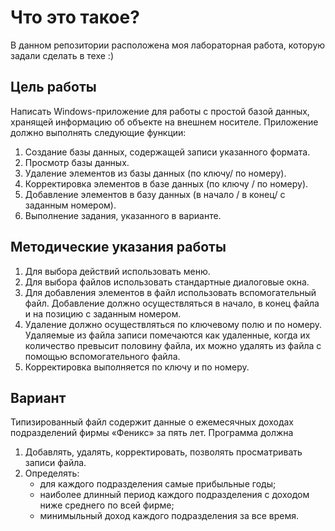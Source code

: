 # Что это такое?
В данном репозитории расположена моя лабораторная работа, которую задали сделать в техе :)

## Цель работы
Написать Windows-приложение для работы с простой базой данных, хранящей информацию об объекте на внешнем носителе.  Приложение должно выполнять следующие функции:
1.	Создание базы данных, содержащей записи указанного формата.
2.	Просмотр  базы данных.
3.	Удаление элементов из базы данных (по ключу/ по номеру).
4.	Корректировка элементов в базе данных (по ключу / по номеру).
5.	Добавление элементов в базу данных (в начало / в конец/ с заданным номером).
6.	Выполнение задания, указанного в варианте.

## Методические указания работы
1.	Для выбора действий использовать меню.
2.	Для выбора файлов использовать стандартные диалоговые окна.
3.	Для добавления элементов в файл использовать вспомогательный файл. Добавление должно осуществляться в начало, в конец файла и на позицию с заданным номером.
4.	Удаление должно осуществляться по ключевому полю и по номеру. Удаляемые из файла записи помечаются как удаленные, когда их количество превысит половину файла, их можно удалять из файла с помощью вспомогательного файла. 
5.	Корректировка выполняется по ключу и по номеру.

## Вариант
Типизированный файл содержит данные о ежемесячных доходах подразделений фирмы «Феникс» за  пять лет. Программа должна
1.	Добавлять, удалять, корректировать, позволять просматривать записи файла. 
2. Определять:
	- для каждого подразделения самые прибыльные годы;
	- наиболее длинный период каждого подразделения с доходом ниже среднего по всей фирме;
	- минимыльный доход каждого подразделения за все время.
